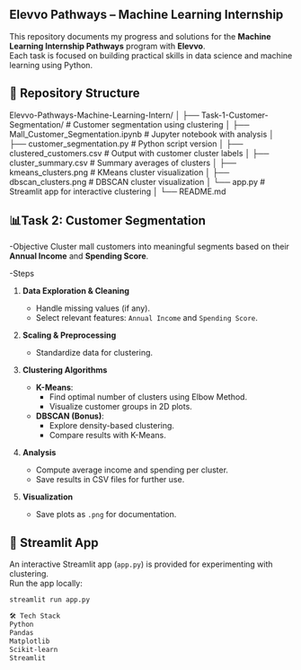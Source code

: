 ## Elevvo Pathways – Machine Learning Internship  

This repository documents my progress and solutions for the **Machine Learning Internship Pathways** program with **Elevvo**.  
Each task is focused on building practical skills in data science and machine learning using Python.  

## 📂 Repository Structure

Elevvo-Pathways-Machine-Learning-Intern/
│
├── Task-1-Customer-Segmentation/ # Customer segmentation using clustering
│ ├── Mall_Customer_Segmentation.ipynb # Jupyter notebook with analysis
│ ├── customer_segmentation.py # Python script version
│ ├── clustered_customers.csv # Output with customer cluster labels
│ ├── cluster_summary.csv # Summary averages of clusters
│ ├── kmeans_clusters.png # KMeans cluster visualization
│ ├── dbscan_clusters.png # DBSCAN cluster visualization
│ └── app.py # Streamlit app for interactive clustering
│
└── README.md

## 📊Task 2: Customer Segmentation  

-Objective
Cluster mall customers into meaningful segments based on their **Annual Income** and **Spending Score**.  

-Steps
1. **Data Exploration & Cleaning**  
   - Handle missing values (if any).  
   - Select relevant features: `Annual Income` and `Spending Score`.  

2. **Scaling & Preprocessing**  
   - Standardize data for clustering.  

3. **Clustering Algorithms**  
   - **K-Means**:  
     - Find optimal number of clusters using Elbow Method.  
     - Visualize customer groups in 2D plots.  
   - **DBSCAN (Bonus)**:  
     - Explore density-based clustering.  
     - Compare results with K-Means.  

4. **Analysis**  
   - Compute average income and spending per cluster.  
   - Save results in CSV files for further use.  

5. **Visualization**  
   - Save plots as `.png` for documentation.  

## 🚀 Streamlit App  

An interactive Streamlit app (`app.py`) is provided for experimenting with clustering.  
Run the app locally:  
```bash
streamlit run app.py

🛠️ Tech Stack
Python
Pandas
Matplotlib
Scikit-learn
Streamlit
